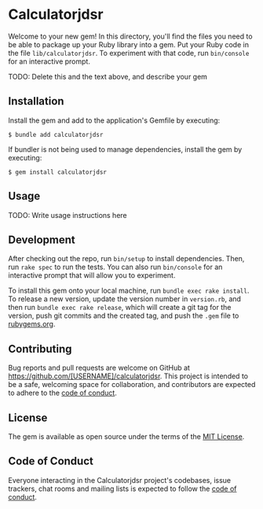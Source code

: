 # Calculatorjdsr

Welcome to your new gem! In this directory, you'll find the files you need to be able to package up your Ruby library into a gem. Put your Ruby code in the file `lib/calculatorjdsr`. To experiment with that code, run `bin/console` for an interactive prompt.

TODO: Delete this and the text above, and describe your gem

## Installation

Install the gem and add to the application's Gemfile by executing:

    $ bundle add calculatorjdsr

If bundler is not being used to manage dependencies, install the gem by executing:

    $ gem install calculatorjdsr

## Usage

TODO: Write usage instructions here

## Development

After checking out the repo, run `bin/setup` to install dependencies. Then, run `rake spec` to run the tests. You can also run `bin/console` for an interactive prompt that will allow you to experiment.

To install this gem onto your local machine, run `bundle exec rake install`. To release a new version, update the version number in `version.rb`, and then run `bundle exec rake release`, which will create a git tag for the version, push git commits and the created tag, and push the `.gem` file to [rubygems.org](https://rubygems.org).

## Contributing

Bug reports and pull requests are welcome on GitHub at https://github.com/[USERNAME]/calculatorjdsr. This project is intended to be a safe, welcoming space for collaboration, and contributors are expected to adhere to the [code of conduct](https://github.com/[USERNAME]/calculatorjdsr/blob/master/CODE_OF_CONDUCT.md).

## License

The gem is available as open source under the terms of the [MIT License](https://opensource.org/licenses/MIT).

## Code of Conduct

Everyone interacting in the Calculatorjdsr project's codebases, issue trackers, chat rooms and mailing lists is expected to follow the [code of conduct](https://github.com/[USERNAME]/calculatorjdsr/blob/master/CODE_OF_CONDUCT.md).
